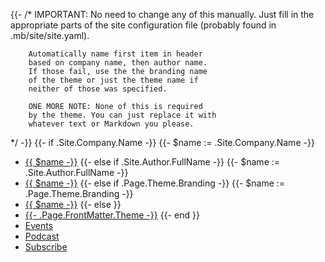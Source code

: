 {{- /*  IMPORTANT: No need to change any of
        this manually. Just fill in the 
        appropriate parts of the site configuration file
        (probably found in .mb/site/site.yaml).

        Automatically name first item in header    
        based on company name, then author name.
        If those fail, use the the branding name 
        of the theme or just the theme name if
        neither of those was specified.
        
        ONE MORE NOTE: None of this is required
        by the theme. You can just replace it with
        whatever text or Markdown you please.
*/ -}}
{{- if .Site.Company.Name -}}
{{- $name := .Site.Company.Name -}}
* [{{ $name -}}](/)
{{- else if .Site.Author.FullName -}}
{{- $name := .Site.Author.FullName -}}
* [{{ $name -}}](/)
{{- else if .Page.Theme.Branding -}}
{{- $name := .Page.Theme.Branding -}}
* [{{ $name -}}](/)
{{- else }}
* [{{- .Page.FrontMatter.Theme -}}](/)
{{- end }} 
* [Events](/)
* [Podcast](/)
* [Subscribe](/)

